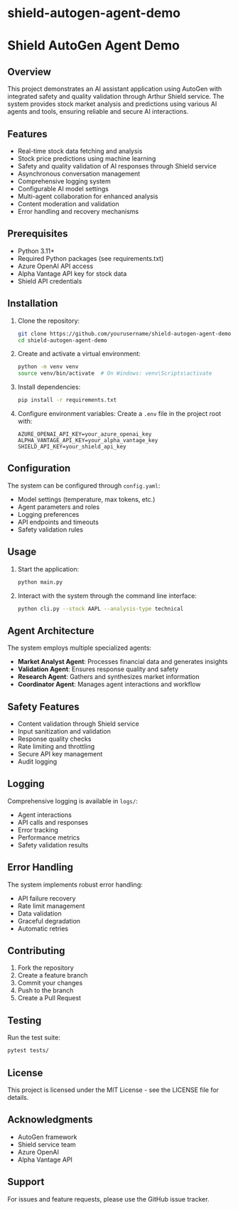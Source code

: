 # shield-autogen-agent-demo
# Shield AutoGen Agent Demo

## Overview
This project demonstrates an AI assistant application using AutoGen with integrated safety and quality validation through Arthur Shield service. The system provides stock market analysis and predictions using various AI agents and tools, ensuring reliable and secure AI interactions.

## Features
- Real-time stock data fetching and analysis
- Stock price predictions using machine learning
- Safety and quality validation of AI responses through Shield service
- Asynchronous conversation management
- Comprehensive logging system
- Configurable AI model settings
- Multi-agent collaboration for enhanced analysis
- Content moderation and validation
- Error handling and recovery mechanisms

## Prerequisites
- Python 3.11+
- Required Python packages (see requirements.txt)
- Azure OpenAI API access
- Alpha Vantage API key for stock data
- Shield API credentials

## Installation
1. Clone the repository:
   ```bash
   git clone https://github.com/yourusername/shield-autogen-agent-demo.git
   cd shield-autogen-agent-demo
   ```

2. Create and activate a virtual environment:
   ```bash
   python -m venv venv
   source venv/bin/activate  # On Windows: venv\Scripts\activate
   ```

3. Install dependencies:
   ```bash
   pip install -r requirements.txt
   ```

4. Configure environment variables:
   Create a `.env` file in the project root with:
   ```
   AZURE_OPENAI_API_KEY=your_azure_openai_key
   ALPHA_VANTAGE_API_KEY=your_alpha_vantage_key
   SHIELD_API_KEY=your_shield_api_key
   ```

## Configuration
The system can be configured through `config.yaml`:
- Model settings (temperature, max tokens, etc.)
- Agent parameters and roles
- Logging preferences
- API endpoints and timeouts
- Safety validation rules

## Usage
1. Start the application:
   ```bash
   python main.py
   ```

2. Interact with the system through the command line interface:
   ```bash
   python cli.py --stock AAPL --analysis-type technical
   ```

## Agent Architecture
The system employs multiple specialized agents:
- **Market Analyst Agent**: Processes financial data and generates insights
- **Validation Agent**: Ensures response quality and safety
- **Research Agent**: Gathers and synthesizes market information
- **Coordinator Agent**: Manages agent interactions and workflow

## Safety Features
- Content validation through Shield service
- Input sanitization and validation
- Response quality checks
- Rate limiting and throttling
- Secure API key management
- Audit logging

## Logging
Comprehensive logging is available in `logs/`:
- Agent interactions
- API calls and responses
- Error tracking
- Performance metrics
- Safety validation results

## Error Handling
The system implements robust error handling:
- API failure recovery
- Rate limit management
- Data validation
- Graceful degradation
- Automatic retries

## Contributing
1. Fork the repository
2. Create a feature branch
3. Commit your changes
4. Push to the branch
5. Create a Pull Request

## Testing
Run the test suite:

```bash
pytest tests/
```

## License
This project is licensed under the MIT License - see the LICENSE file for details.

## Acknowledgments
- AutoGen framework
- Shield service team
- Azure OpenAI
- Alpha Vantage API

## Support
For issues and feature requests, please use the GitHub issue tracker.
